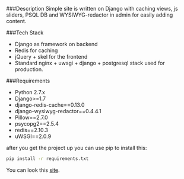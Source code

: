 ###Description
Simple site is written on Django with caching views, js sliders, PSQL DB and WYSIWYG-redactor in admin for easily adding content.

###Tech Stack
* Django as framework on backend
* Redis for caching
* jQuery + skel for the frontend
* Standard nginx + uwsgi + django + postgresql stack used for production.

###Requirements
* Python 2.7.x
* Django>=1.7
* django-redis-cache==0.13.0
* django-wysiwyg-redactor==0.4.4.1
* Pillow==2.7.0
* psycopg2==2.5.4
* redis==2.10.3
* uWSGI==2.0.9

after you get the project up you can use pip to install this:
```sh
pip install -r requirements.txt
```

You can look this [site].

[site]:http://eventcreative.org
